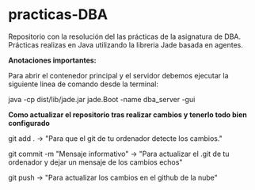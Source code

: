 # practicas-DBA
Repositorio con la resolución del las prácticas de la asignatura de DBA. Prácticas realizas en Java utilizando la libreria Jade basada en agentes.


**Anotaciones importantes:**

Para abrir el contenedor principal y el servidor debemos ejecutar la siguiente linea de comando desde la terminal:

java -cp dist/lib/jade.jar jade.Boot -name dba_server -gui

**Como actualizar el repositorio tras realizar cambios y tenerlo todo bien configurado**

git add . -> "Para que el git de tu ordenador detecte los cambios."

git commit -m "Mensaje informativo" -> "Para actualizar el .git de tu ordenador y dejar un mensaje de los cambios echos"

git push -> "Para actualizar los cambios en el github de la nube"

